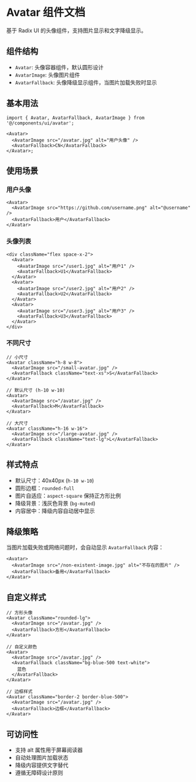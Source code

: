 # Avatar 组件文档

基于 Radix UI 的头像组件，支持图片显示和文字降级显示。

## 组件结构

- `Avatar`: 头像容器组件，默认圆形设计
- `AvatarImage`: 头像图片组件
- `AvatarFallback`: 头像降级显示组件，当图片加载失败时显示

## 基本用法

```tsx
import { Avatar, AvatarFallback, AvatarImage } from '@/components/ui/avatar';

<Avatar>
  <AvatarImage src="/avatar.jpg" alt="用户头像" />
  <AvatarFallback>CN</AvatarFallback>
</Avatar>;
```

## 使用场景

### 用户头像

```tsx
<Avatar>
  <AvatarImage src="https://github.com/username.png" alt="@username" />
  <AvatarFallback>用户</AvatarFallback>
</Avatar>
```

### 头像列表

```tsx
<div className="flex space-x-2">
  <Avatar>
    <AvatarImage src="/user1.jpg" alt="用户1" />
    <AvatarFallback>U1</AvatarFallback>
  </Avatar>
  <Avatar>
    <AvatarImage src="/user2.jpg" alt="用户2" />
    <AvatarFallback>U2</AvatarFallback>
  </Avatar>
  <Avatar>
    <AvatarImage src="/user3.jpg" alt="用户3" />
    <AvatarFallback>U3</AvatarFallback>
  </Avatar>
</div>
```

### 不同尺寸

```tsx
// 小尺寸
<Avatar className="h-8 w-8">
  <AvatarImage src="/small-avatar.jpg" />
  <AvatarFallback className="text-xs">S</AvatarFallback>
</Avatar>

// 默认尺寸 (h-10 w-10)
<Avatar>
  <AvatarImage src="/avatar.jpg" />
  <AvatarFallback>M</AvatarFallback>
</Avatar>

// 大尺寸
<Avatar className="h-16 w-16">
  <AvatarImage src="/large-avatar.jpg" />
  <AvatarFallback className="text-lg">L</AvatarFallback>
</Avatar>
```

## 样式特点

- 默认尺寸：40x40px (`h-10 w-10`)
- 圆形边框：`rounded-full`
- 图片自适应：`aspect-square` 保持正方形比例
- 降级背景：浅灰色背景 (`bg-muted`)
- 内容居中：降级内容自动居中显示

## 降级策略

当图片加载失败或网络问题时，会自动显示 `AvatarFallback` 内容：

```tsx
<Avatar>
  <AvatarImage src="/non-existent-image.jpg" alt="不存在的图片" />
  <AvatarFallback>备用</AvatarFallback>
</Avatar>
```

## 自定义样式

```tsx
// 方形头像
<Avatar className="rounded-lg">
  <AvatarImage src="/avatar.jpg" />
  <AvatarFallback>方形</AvatarFallback>
</Avatar>

// 自定义颜色
<Avatar>
  <AvatarImage src="/avatar.jpg" />
  <AvatarFallback className="bg-blue-500 text-white">
    蓝色
  </AvatarFallback>
</Avatar>

// 边框样式
<Avatar className="border-2 border-blue-500">
  <AvatarImage src="/avatar.jpg" />
  <AvatarFallback>边框</AvatarFallback>
</Avatar>
```

## 可访问性

- 支持 alt 属性用于屏幕阅读器
- 自动处理图片加载状态
- 降级内容提供文字替代
- 遵循无障碍设计原则
